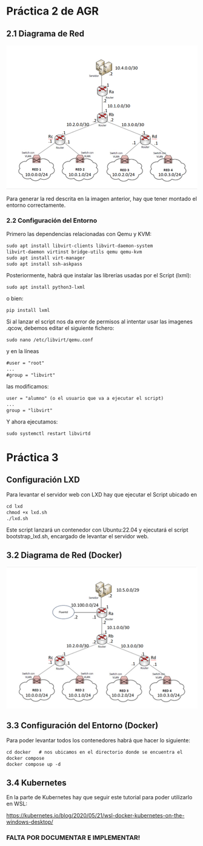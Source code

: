 # Práctica 2 de AGR
## 2.1 Diagrama de Red
![alt text](https://github.com/rubenhig/AGR/blob/main/P2_net_diagram.png)

Para generar la red descrita en la imagen anterior, hay que tener montado el entorno correctamente.
### 2.2 Configuración del Entorno
Primero las dependencias relacionadas con Qemu y KVM:
```
sudo apt install libvirt-clients libvirt-daemon-system
libvirt-daemon virtinst bridge-utils qemu qemu-kvm
sudo apt install virt-manager
sudo apt install ssh-askpass
```
Posteriormente, habrá que instalar las librerías usadas por el Script (lxml):
```
sudo apt install python3-lxml
```
o bien:
```
pip install lxml
```
Si al lanzar el script nos da error de permisos al intentar usar las imagenes .qcow, debemos editar el siguiente fichero: 
```
sudo nano /etc/libvirt/qemu.conf
```
y en la líneas
```
#user = "root"
...
#group = "libvirt"
```
las modificamos:
```
user = "alumno" (o el usuario que va a ejecutar el script)
...
group = "libvirt"
```
Y ahora ejecutamos:
```
sudo systemctl restart libvirtd
```

# Práctica 3

## Configuración LXD
Para levantar el servidor web con LXD hay que ejecutar el Script ubicado en
```
cd lxd
chmod +x lxd.sh
./lxd.sh
```
Este script lanzará un contenedor con Ubuntu:22.04 y ejecutará el script bootstrap_lxd.sh, encargado de levantar el servidor web.

## 3.2 Diagrama de Red (Docker)
![Diagrama Práctica 3](https://github.com/rubenhig/AGR/blob/main/P3_net_diagram.png)
## 3.3 Configuración del Entorno (Docker)
Para poder levantar todos los contenedores habrá que hacer lo siguiente: 
```
cd docker   # nos ubicamos en el directorio donde se encuentra el docker compose
docker compose up -d
```

## 3.4 Kubernetes
En la parte de Kubernetes hay que seguir este tutorial para poder utilizarlo en WSL: 

https://kubernetes.io/blog/2020/05/21/wsl-docker-kubernetes-on-the-windows-desktop/

### FALTA POR DOCUMENTAR E IMPLEMENTAR! 

